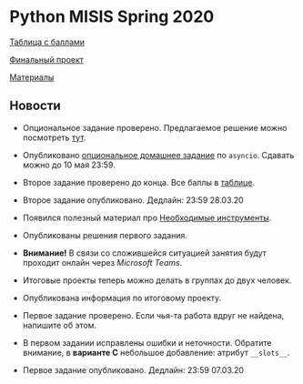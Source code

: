# Python MISIS Spring 2020

[Таблица с баллами](https://docs.google.com/spreadsheets/d/1KXf3ejTjPVYbJHih3mzw3vG17xN-Ir-3jNrXu7zil0A/edit?usp=sharing)

[Финальный проект](./PROJECT.md)

[Материалы](./RESOURCES.md)

## Новости

* Опциональное задание проверено. Предлагаемое решение можно посмотреть [тут](./week_08_multitask/hw_solution).

* Опубликовано [опциональное домашнее задание](./week_08_multitask/HW.md) по `asyncio`. Сдавать можно до 10 мая 23:59.

* Второе задание проверено до конца. Все баллы в [таблице](https://docs.google.com/spreadsheets/d/1KXf3ejTjPVYbJHih3mzw3vG17xN-Ir-3jNrXu7zil0A/edit?usp=sharing).

* Второе задание опубликовано. Дедлайн: 23:59 28.03.20

* Появился полезный материал про [Необходимые инструменты](./TOOLS.md).

* Опубликованы решения первого задания.

* **Внимание!** В связи со сложившейся ситуацией занятия будут проходит онлайн через *Microsoft Teams*.

* Итоговые проекты теперь можно делать в группах до двух человек.

* Опубликована информация по итоговому проекту.

* Первое задание проверено. Если чья-та работа вдруг не найдена, напишите об этом.

* В первом задании исправлены ошибки и неточности. Обратите внимание, в **варианте С** небольшое добавление: атрибут `__slots__`.

* Первое задание опубликовано. Дедлайн: 23:59 07.03.20
